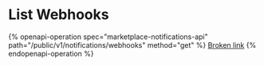 # List Webhooks

{% openapi-operation spec="marketplace-notifications-api" path="/public/v1/notifications/webhooks" method="get" %}
[Broken link](broken-reference)
{% endopenapi-operation %}
